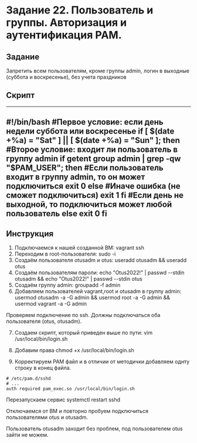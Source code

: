# Задание 22. Пользователь и группы. Авторизация и аутентификация PAM.

## Задание

Запретить всем пользователям, кроме группы admin, логин в выходные (суббота и воскресенье), без учета праздников

## Скрипт
-----------------------
#!/bin/bash
#Первое условие: если день недели суббота или воскресенье
if [ $(date +%a) = "Sat" ] || [ $(date +%a) = "Sun" ]; then
 #Второе условие: входит ли пользователь в группу admin
 if getent group admin | grep -qw "$PAM_USER"; then
        #Если пользователь входит в группу admin, то он может подключиться
        exit 0
      else
        #Иначе ошибка (не сможет подключиться)
        exit 1
    fi
  #Если день не выходной, то подключиться может любой пользователь
  else
    exit 0
fi
----------------------------

## Инструкция


1. Подключаемся к нашей созданной ВМ: vagrant ssh
2. Переходим в root-пользователя: sudo -i
3. Создаём пользователя otusadm и otus: useradd otusadm && useradd otus
4. Создаём пользователям пароли: echo "Otus2022!" | passwd --stdin otusadm && echo "Otus2022!" | passwd --stdin otus
5. Создаём группу admin: groupadd -f admin
6. Добавляем пользователей vagrant,root и otusadm в группу admin:
usermod otusadm -a -G admin && usermod root -a -G admin && usermod vagrant -a -G admin

Проверяем подключение по ssh. Должны подключаться оба пользователя (otus, otusadm).

7. Создаем скрипт, который приведен выше по пути:
vim /usr/local/bin/login.sh

8. Добавим права chmod +x /usr/local/bin/login.sh
9. Корректируем PAM файл и в отличии от методички добавляем однту строку в конец файла.

```
# /etc/pam.d/sshd
# ...
auth required pam_exec.so /usr/local/bin/login.sh
```

Перезапускаем сервис
systemctl restart sshd

Отключаемся от ВМ и повторно пробуем подключиться пользователями otus и otusadm.


Пользователь otusadm заходит без проблем, под пользователем otus зайти не можем.
